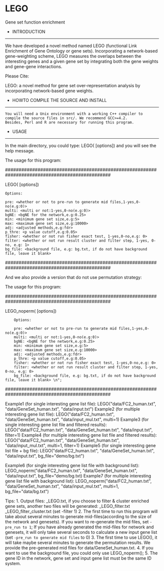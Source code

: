 # LEGO
Gene set function enrichment
* INTRODUCTION
----------------------------------------------------------------------

We have developed a novel method named LEGO (functional Link Enrichment of Gene Ontology or gene sets). Incorporating a network-based gene-weighting scheme, LEGO measures the overlaps between the interesting genes and a given gene set by integrating both the gene weights and gene-gene interactions.   

Please Cite:

LEGO: a novel method for gene set over-representation analysis by incorporating network-based gene weights. 

* HOWTO COMPILE THE SOURCE AND INSTALL	
----------------------------------------------------------------------

	You will need a Unix environment with a working C++ compiler to
	compile the source files in src/. We recommend GCC>=4.2.
	Besides, Perl and R are necessary for running this program.

* USAGE
----------------------------------------------------------------------

In the main directory, you could type:
  LEGO(<network file> <geneset file> <interest file> [options])
and you will see the help message.

The usage for this program: 

###############################################################################################
	
  LEGO(<network file> <geneset file> <interest file> [options])

	Options:  

	pre: <whether or not to pre-run to generate mid files,1-yes,0-no(e.g:0)> 
	multi: <multi or not:1-yes,0-no(e.g:0)> 
	bgNE: <bgNE for the network,e.g:0.25> 
	min: <minimum gene set size,e.g:5> 
	max: <maximum gene set size,e.g:10000> 
	adj: <adjusted methods,e.g:fdr> 
	p_thre: <p value cutoff,e.g:0.05> 
	fisher: <whether or not run fisher exact test, 1-yes,0-no,e.g: 0> 
	filter: <whether or not run result cluster and filter step, 1-yes, 0-no, e.g: 1> 
	bg_file: <background file, e.g: bg.txt, if do not have background file, leave it blank>

###############################################################################################

And we also provide a version that do not use permutation strategy:

The usage for this program:

###############################################################################################

LEGO_noperm(<network file> <geneset file> <interest file> [options])

        Options:

        pre: <whether or not to pre-run to generate mid files,1-yes,0-no(e.g:0)>
        multi: <multi or not:1-yes,0-no(e.g:0)>
        bgNE: <bgNE for the network,e.g:0.25>
        min: <minimum gene set size,e.g:5>
        max: <maximum gene set size,e.g:10000>
        adj: <adjusted methods,e.g:fdr>
        p_thre: <p value cutoff,e.g:0.05>
        fisher: <whether or not run fisher exact test, 1-yes,0-no,e.g: 0>
        filter: <whether or not run result cluster and filter step, 1-yes, 0-no, e.g: 0>
        bg_file: <background file, e.g: bg.txt, if do not have background file, leave it blank> \n";

###############################################################################################

	
Example1 (for single interesting gene list file): 
LEGO("data/FC2_human.txt", "data/GeneSet_human.txt", "data/input.txt")
Example2 (for multiple interesting gene list file): 
LEGO("data/FC2_human.txt", "data/GeneSet_human.txt", "data/input_mul.txt", multi=1)
Example3 (for single interesting gene list file and filtered results): 
LEGO("data/FC2_human.txt", "data/GeneSet_human.txt", "data/input.txt", filter=1)
Example4 (for multiple interesting gene list file and filtered results): 
LEGO("data/FC2_human.txt", "data/GeneSet_human.txt", "data/input_mul.txt", multi=1, filter=1)
Example5 (for single interesting gene list file + bg file): 
LEGO("data/FC2_human.txt", "data/GeneSet_human.txt", "data/input.txt", bg_file="demo/bg.txt")

Example6 (for single interesting gene list file with background list): 
LEGO_noperm("data/FC2_human.txt", "data/GeneSet_human.txt", "data/input.txt", bg_file="demo/bg.txt)
Example7 (for multiple interesting gene list file with background list): 
LEGO_noperm("data/FC2_human.txt", "data/GeneSet_human.txt", "data/input_mul.txt", multi=1, bg_file="data/bg.txt")

Tips: 
	1. Output files: <interest file>_LEGO.txt, if you choose to filter & cluster enriched gene sets, another two files will be generated: <interest file>_LEGO_filter.txt <interest file>_LEGO_filter_cluster.txt (set -filter 1)
	2. The first time to run this program will take about several minutes to generate mid-files(according to the size of the network and genesets). If you want to re-generate the mid files, set `-pre_run to 1`; 
	If you have already generated the mid-files for network and genesets, it will only take several seconds to calculate a new input gene list (set `-pre_run to generate mid files` to 0)
	3. The first time to use LEGO(), it will take maybe several minutes to generate the permutation results. We provide the pre-generated mid files for data/GeneSet_human.txt. 
	4. If you want to use the background file, you could only use LEGO_noperm();
	5. The gene ID in the network, gene set and input gene list must be the same ID system.
